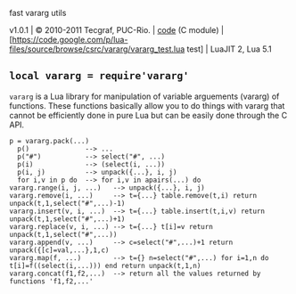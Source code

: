 fast vararg utils

v1.0.1 | © 2010-2011 Tecgraf, PUC-Rio. | [code](http://code.google.com/p/lua-files/source/browse/csrc/vararg/vararg.c) (C module) | [https://code.google.com/p/lua-files/source/browse/csrc/vararg/vararg_test.lua test] | LuaJIT 2, Lua 5.1

## `local vararg = require'vararg'`

 `vararg` is a Lua library for manipulation of variable arguements (vararg) of functions. These functions basically allow you to do things with vararg that cannot be efficiently done in pure Lua but can be easily done through the C API.

~~~{.lua}
p = vararg.pack(...)
  p()              --> ...
  p("#")           --> select("#", ...)
  p(i)             --> (select(i, ...))
  p(i, j)          --> unpack({...}, i, j)
  for i,v in p do  --> for i,v in apairs(...) do
vararg.range(i, j, ...)   --> unpack({...}, i, j)
vararg.remove(i, ...)     --> t={...} table.remove(t,i) return unpack(t,1,select("#",...)-1)
vararg.insert(v, i, ...)  --> t={...} table.insert(t,i,v) return unpack(t,1,select("#",...)+1)
vararg.replace(v, i, ...) --> t={...} t[i]=v return unpack(t,1,select("#",...))
vararg.append(v, ...)     --> c=select("#",...)+1 return unpack({[c]=val,...},1,c)
vararg.map(f, ...)        --> t={} n=select("#",...) for i=1,n do t[i]=f((select(i,...))) end return unpack(t,1,n)
vararg.concat(f1,f2,...)  --> return all the values returned by functions 'f1,f2,...'
~~~
